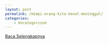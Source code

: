 ```yaml
---
layout: post
permalink: /mimpi-orang-kita-kenal-meninggal/
categories:
    - Uncategorized
---
```


[Baca Selengkapnya](/04)